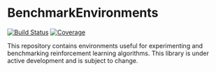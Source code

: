 # BenchmarkEnvironments

[![Build Status](https://github.com/DecisionMakingAI/BenchmarkEnvironments.jl/workflows/CI/badge.svg)](https://github.com/DecisionMakingAI/BenchmarkEnvironments.jl/actions)
[![Coverage](https://codecov.io/gh/DecisionMakingAI/BenchmarkEnvironments.jl/branch/master/graph/badge.svg)](https://codecov.io/gh/DecisionMakingAI/BenchmarkEnvironments.jl)


This repository contains environments useful for experimenting and benchmarking reinforcement learning algorithms. This library is under active development and is subject to change. 
